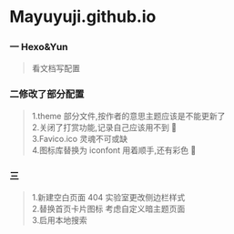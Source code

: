 # Mayuyuji.github.io

### 一 Hexo&Yun

> 看文档写配置

### 二修改了部分配置

> 1.theme 部分文件,按作者的意思主题应该是不能更新了
> <br> 2.关闭了打赏功能,记录自己应该用不到 🧐
> <br> 3.Favico.ico 灵魂不可或缺
> <br> 4.图标库替换为 iconfont 用着顺手,还有彩色 🤪

### 三

> 1.新建空白页面 404 实验室更改侧边栏样式
> <br>2.替换首页卡片图标 考虑自定义暗主题页面
> <br>3.启用本地搜索

